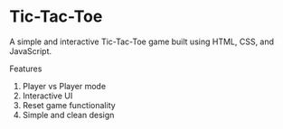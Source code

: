 ﻿# Tic-Tac-Toe
A simple and interactive Tic-Tac-Toe game built using HTML, CSS, and JavaScript.

Features
1. Player vs Player mode
2. Interactive UI
3. Reset game functionality
4. Simple and clean design
